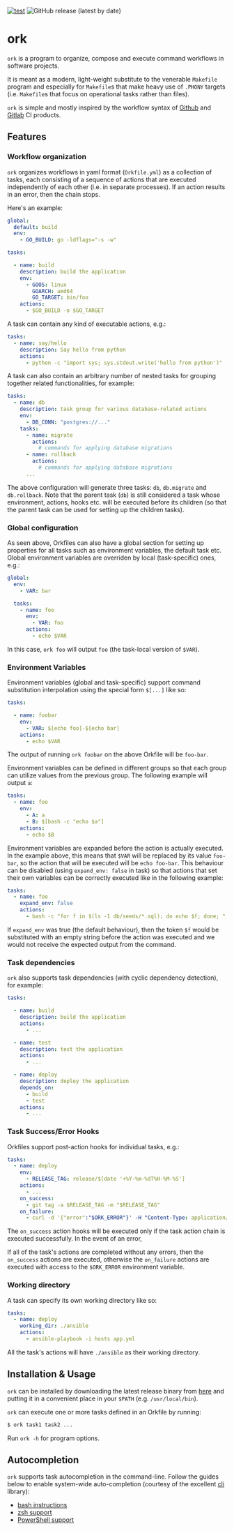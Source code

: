 [![test](https://github.com/kkentzo/ork/actions/workflows/test.yml/badge.svg?branch=master)](https://github.com/kkentzo/ork/actions/workflows/test.yml)
![GitHub release (latest by date)](https://img.shields.io/github/v/release/kkentzo/ork)

# ork

`ork` is a program to organize, compose and execute command workflows
in software projects.

It is meant as a modern, light-weight substitute to the venerable
`Makefile` program and especially for `Makefile`s that make heavy use
of `.PHONY` targets (i.e. `Makefile`s that focus on operational tasks
rather than files).

`ork` is simple and mostly inspired by the workflow syntax of
[Github](https://docs.github.com/en/actions/using-workflows/workflow-syntax-for-github-actions)
and [Gitlab](https://docs.gitlab.com/ee/ci/yaml/gitlab_ci_yaml.html)
CI products.

## Features

### Workflow organization

`ork` organizes workflows in yaml format (`Orkfile.yml`) as a
collection of tasks, each consisting of a sequence of actions that are
executed independently of each other (i.e. in separate processes). If
an action results in an error, then the chain stops.

Here's an example:

```yaml
global:
  default: build
  env:
    - GO_BUILD: go -ldflags="-s -w"

tasks:

  - name: build
    description: build the application
    env:
      - GOOS: linux
        GOARCH: amd64
        GO_TARGET: bin/foo
    actions:
      - $GO_BUILD -o $GO_TARGET

```

A task can contain any kind of executable actions, e.g.:

```yaml
tasks:
  - name: say/hello
    description: Say hello from python
    actions:
      - python -c "import sys; sys.stdout.write('hello from python')"
```

A task can also contain an arbitrary number of nested tasks for
grouping together related functionalities, for example:

```yaml
tasks:
  - name: db
    description: task group for various database-related actions
    env:
      - DB_CONN: "postgres://..."
    tasks:
      - name: migrate
        actions:
          # commands for applying database migrations
      - name: rollback
        actions:
          # commands for applying database migrations
      ...
```

The above configuration will generate three tasks: `db`, `db.migrate`
and `db.rollback`. Note that the parent task (`db`) is still
considered a task whose environment, actions, hooks etc. will be
executed before its children (so that the parent task can be used for
setting up the children tasks).

### Global configuration

As seen above, Orkfiles can also have a global section for setting up
properties for all tasks such as environment variables, the default
task etc. Global environment variables are overriden by local
(task-specific) ones, e.g.:

```yaml
global:
  env:
    - VAR: bar

  tasks:
    - name: foo
      env:
        - VAR: foo
      actions:
        - echo $VAR
```

In this case, `ork foo` will output `foo` (the task-local version of
`$VAR`).

### Environment Variables

Environment variables (global and task-specific) support command
substitution interpolation using the special form `$[...]` like so:

```yaml
tasks:

  - name: foobar
    env:
      - VAR: $[echo foo]-$[echo bar]
    actions:
      - echo $VAR
```

The output of running `ork foobar` on the above Orkfile will be
`foo-bar`.

Environment variables can be defined in different groups so that each
group can utilize values from the previous group. The following
example will output `a`:

```yaml
tasks:
  - name: foo
    env:
      - A: a
      - B: $[bash -c "echo $a"]
    actions:
      - echo $B
```

Environment variables are expanded before the action is actually
executed. In the example above, this means that `$VAR` will be
replaced by its value `foo-bar`, so the action that will be executed
will be `echo foo-bar`. This behaviour can be disabled (using
`expand_env: false` in task) so that actions that set their own
variables can be correctly executed like in the following example:

```yaml
tasks:
  - name: foo
    expand_env: false
    actions:
      - bash -c "for f in $(ls -1 db/seeds/*.sql); do echo $f; done; "
```

If `expand_env` was true (the default behaviour), then the token `$f`
would be substituted with an empty string before the action was
executed and we would not receive the expected output from the
command.

### Task dependencies

`ork` also supports task dependencies (with cyclic dependency
detection), for example:

```yaml
tasks:

  - name: build
    description: build the application
    actions:
      - ...

  - name: test
    description: test the application
    actions:
      - ...

  - name: deploy
    description: deploy the application
    depends_on:
      - build
      - test
    actions:
      - ...
```

### Task Success/Error Hooks

Orkfiles support post-action hooks for individual tasks, e.g.:

```yaml
tasks:
  - name: deploy
    env:
      - RELEASE_TAG: release/$[date '+%Y-%m-%dT%H-%M-%S']
    actions:
      - ...
    on_success:
      - git tag -a $RELEASE_TAG -m "$RELEASE_TAG"
    on_failure:
      - curl -d '{"error":"$ORK_ERROR"}' -H "Content-Type: application/json" -X POST http://notifications.somewhere
```

The `on_success` action hooks will be executed only if the task action
chain is executed successfully. In the event of an error,

If all of the task's actions are completed without any errors, then
the `on_success` actions are executed, otherwise the `on_failure`
actions are executed with access to the `$ORK_ERROR` environment
variable.

### Working directory

A task can specify its own working directory like so:

```yaml
tasks:
  - name: deploy
    working_dir: ./ansible
    actions:
      - ansible-playbook -i hosts app.yml
```

All the task's actions will have `./ansible` as their working
directory.

## Installation & Usage

`ork` can be installed by downloading the latest release binary from
[here](https://github.com/kkentzo/ork/releases) and putting it in a
convenient place in your `$PATH` (e.g. `/usr/local/bin`).

`ork` can execute one or more tasks defined in an Orkfile by running:

```bash
$ ork task1 task2 ...
```

Run `ork -h` for program options.

## Autocompletion

`ork` supports task autocompletion in the command-line. Follow the
guides below to enable system-wide auto-completion (courtesy of the
excellent [cli](https://github.com/urfave/cli) library):

- [bash instructions](https://github.com/urfave/cli/blob/main/docs/v2/manual.md#distribution-and-persistent-autocompletion)
- [zsh support](https://github.com/urfave/cli/blob/main/docs/v2/manual.md#zsh-support)
- [PowerShell support](https://github.com/urfave/cli/blob/main/docs/v2/manual.md#powershell-support)
